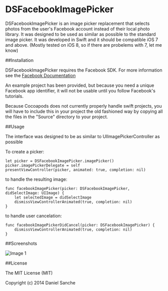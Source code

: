 DSFacebookImagePicker
=====================

DSFacebookImagePicker is an image picker replacement that selects photos from the user's Facebook account instead of their local photo library. It was designed to be used as similar as possible to the standard image picker. It was developed in Swift and it should be compatible iOS 7 and above. (Mostly tested on iOS 8, so if there are probelems with 7, let me know)
 

##Installation

DSFacebookImagePicker requires the Facebook SDK. For more information see the [Facebook Documentation](https://developers.facebook.com/docs/ios/getting-started)

An example project has been provided, but because you need a unique Facebook app identifier, it will not be usable until you follow Facebook's tutorials.

Because Cocoapods does not currently properly handle swift projects, you will have to include this in your project the old fashioned way by copying all the files in the "Source" directory to your project.



##Usage

The interface was designed to be as similar to UIImagePickerController as possible

To create a picker:

```
let picker = DSFacebookImagePicker.imagePicker()
picker.imagePickerDelegate = self
presentViewController(picker, animated: true, completion: nil)
```

to handle the resulting image:

```
func facebookImagePicker(picker: DSFacebookImagePicker, didSelectImage: UIImage) {
    let selectedImage = didSelectImage
    dismissViewControllerAnimated(true, completion: nil)
}

```

to handle user cancelation:
```
func facebookImagePickerDidCancel(picker: DSFacebookImagePicker) {
    dismissViewControllerAnimated(true, completion: nil)
}
```

##Screenshots

![Image 1](../blob/feature/edit_about/screenshot1.png?raw=true)

##License

The MIT License (MIT)

Copyright (c) 2014 Daniel Sanche

